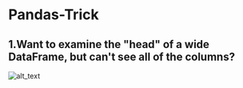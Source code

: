 # Pandas-Trick

## 1.Want to examine the "head" of a wide DataFrame, but can't see all of the columns?
![alt_text](https://github.com/harshitahluwalia7895/Pandas-Trick/blob/master/display.png)
